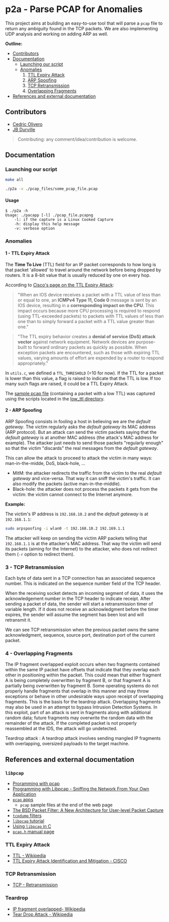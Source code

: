 # p2a - Parse PCAP for Anomalies

This project aims at building an easy-to-use tool that will parse a `pcap` file to return any ambiguity found in the TCP packets. We are also implementing UDP analysis and working on adding ARP as well.

__Outline:__
* [Contributors](#contributors)
* [Documentation](#documentation)
  * [Launching our script](#launch)
  * [Anomalies](#anomalies)
    1. [TTL Expiry Attack](#ttl)
    2. [ARP Spoofing](#arp-spoofing)
    3. [TCP Retransmission](#tcp-retransmission)
    4. [Overlapping Fragments](#overlapping-fragments)
* [References and external documentation](#references)

## <a name="contributors"></a>Contributors

* [Cedric Olivero](https://github.com/CedricOL07)
* [JB Durville](https://github.com/jbdrvl)

> Contributing: any comment/idea/contribution is welcome.

## <a name="documentation"></a>Documentation

### <a name="launch"></a>Launching our script

```sh
make all

./p2a -v ./pcap_files/some_pcap_file.pcap
```

#### Usage

```
$ ./p2a -h
Usage: ./pacapp [-l] ./pcap_file.pcapng
	-l: if the capture is a Linux Cooked Capture
	-h: display this help message
	-v: verbose option
```

### <a name="anomalies"></a>Anomalies

#### <a name="ttl"></a>1 - TTL Expiry Attack

The **Time To Live** (TTL) field for an IP packet corresponds to how long is that packet 'allowed' to travel around the network before being dropped by routers. It is a 8-bit value that is usually reduced by one on every hop.

According to [Cisco's page on the TTL Expiry Attack](https://www.cisco.com/c/en/us/about/security-center/ttl-expiry-attack.html):

> "When an IOS device receives a packet with a TTL value of less than or equal to one, an **ICMPv4 Type 11, Code 0** message is sent by an IOS device, resulting in a **corresponding impact on the CPU**.  This impact occurs because more CPU processing is required to respond (using TTL-exceeded packets) to packets with TTL values of less than one than to simply forward a packet with a TTL value greater than one."

> "The TTL expiry behavior creates a **denial of service (DoS) attack vector** against network equipment. Network devices are purpose-built to forward ordinary packets as quickly as possible. When exception packets are encountered, such as those with expiring TTL values, varying amounts of effort are expended by a router to respond appropriately."

In `utils.c`, we defined a `TTL_THRESHOLD` (=10 for now). If the TTL for a packet is lower than this value, a flag is raised to indicate that the TTL is low. If too many such flags are raised, it could be a TTL Expiry Attack.

The [sample pcap file](https://github.com/CedricOL07/pcap_tcp_analyser/blob/master/pcap_files/low_ttl_sample.pcapng) (containing a packet with a low TTL) was captured using the scripts located in the [low_ttl directory](https://github.com/CedricOL07/pcap_tcp_analyser/tree/master/low_ttl).

#### <a name="arp-spoofing"></a>2 - ARP Spoofing

ARP Spoofing consists in fooling a host in believing we are the *default gateway*. The victim regularly asks the *default gateway* its MAC address (ARP protocol). But an attack can send the victim packets saying that the *default gateway* is at another MAC address (the attack's MAC address for example). The attacker just needs to send those packets "regularly enough" so that the victim "discards" the real messages from the *default gateway*.

This can allow the attack to proceed to attack the victim in many ways: man-in-the-midde, DoS, black-hole, ...
* MitM: the attacker redirects the traffic from the victim to the real *default gateway* and vice-versa. That way it can sniff the victim's traffic. It can also modify the packets (active man-in-the-middle).
* Black-hole: the attacker does not process the packets it gets from the victim: the victim cannot connect to the Internet anymore.

**Example:**

The victim's IP address is `192.168.10.2` and the *default gateway* is at `192.168.1.1`:

```sh
sudo arpspoofing -i wlan0 -t 192.168.10.2 192.169.1.1
```

The attacker will keep on sending the victim ARP packets telling that `192.168.1.1` is at the attacker's MAC address. That way the victim will send its packets (aiming for the Internet) to the attacker, who does not redirect them (`-r` option to redirect them).

### <a name="tcp-retransmission"></a>3 - TCP Retransmission

Each byte of data sent in a TCP connection has an associated sequence number. This is indicated on the sequence number field of the TCP header.

When the receiving socket detects an incoming segment of data, it uses the acknowledgement number in the TCP header to indicate receipt. After sending a packet of data, the sender will start a retransmission timer of variable length. If it does not receive an acknowledgment before the timer expires, the sender will assume the segment has been lost and will retransmit it.

We can see TCP retransmission when the previous packet owns the same acknowledgment, sequence, source port, destination port of the current packet.

### <a name="overlapping-fragments"></a>4 - Overlapping Fragments

The IP fragment overlapped exploit occurs when two fragments contained within the same IP packet have offsets that indicate that they overlap each other in positioning within the packet. This could mean that either fragment A is being completely overwritten by fragment B, or that fragment A is partially being overwritten by fragment B. Some operating systems do not properly handle fragments that overlap in this manner and may throw exceptions or behave in other undesirable ways upon receipt of overlapping fragments. This is the basis for the teardrop attack. Overlapping fragments may also be used in an attempt to bypass Intrusion Detection Systems. In this exploit, part of an attack is sent in fragments along with additional random data; future fragments may overwrite the random data with the remainder of the attack. If the completed packet is not properly reassembled at the IDS, the attack will go undetected.

Teardrop attack :
A teardrop attack involves sending mangled IP fragments with overlapping, oversized payloads to the target machine.

## <a name="references"></a>References and external documentation

### `libpcap`

* [Proramming with pcap](http://www.tcpdump.org/pcap.html)
* [Programming with Libpcap - Sniffing the Network From Your Own Application](http://recursos.aldabaknocking.com/libpcapHakin9LuisMartinGarcia.pdf)
* [`pcap` apps](http://www.stearns.org/doc/pcap-apps.html)
    * `pcap` sample files at the end of the web page
* [The BSD Packet Filter: A New Architecture for User-level Packet Capture](http://www.tcpdump.org//papers/bpf-usenix93.pdf)
* [`tcpdump` filters](http://alumni.cs.ucr.edu/~marios/ethereal-tcpdump.pdf)
* [`libpcap` tutorial](http://yuba.stanford.edu/~casado/pcap)
* [Using `libpcap` in C](https://www.devdungeon.com/content/using-libpcap-c)
* [`pcap.h` manual page](http://www.manpagez.com/man/3/pcap/)

### TTL Expiry Attack
* [TTL - Wikipedia](https://en.wikipedia.org/wiki/Time_to_live)
* [TTL Expiry Attack Identification and Mitigation - CISCO](https://www.cisco.com/c/en/us/about/security-center/ttl-expiry-attack.html)

### TCP Retransmission

* [TCP - Retransmission](https://www.performancevision.com/blog/network-packet-loss-retransmissions-and-duplicate-acknowledgements/)

### Teardrop
* [IP fragment overlapped- Wikipedia](https://en.wikipedia.org/wiki/IP_fragmentation_attack)
* [Tear Drop Attack - Wikipedia](https://en.wikipedia.org/wiki/Denial-of-service_attack#Teardrop_attacks)
